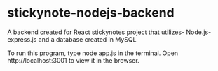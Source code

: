 # stickynote-nodejs-backend
 
A backend created for React stickynotes project that utilizes- Node.js-express.js and a database created in MySQL

To run this program, type node app.js in the terminal.
Open http://localhost:3001 to view it in the browser.
 
